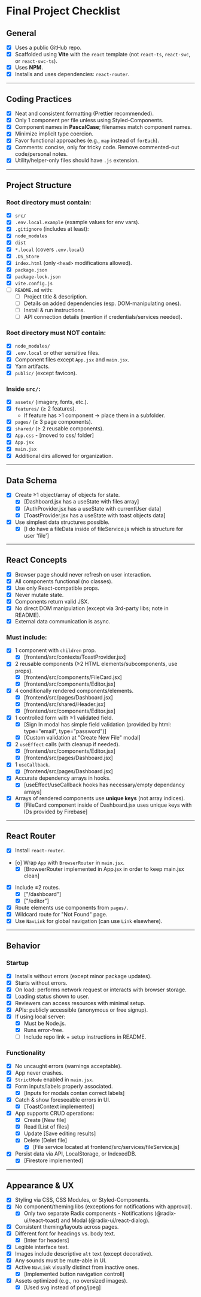 # Final Project Checklist

## General
- [x] Uses a public GitHub repo.
- [x] Scaffolded using **Vite** with the `react` template (not `react-ts`, `react-swc`, or `react-swc-ts`).
- [x] Uses **NPM**.
- [x] Installs and uses dependencies: `react-router`.

---

## Coding Practices
- [x] Neat and consistent formatting (Prettier recommended).
- [x] Only 1 component per file unless using Styled-Components.
- [x] Component names in **PascalCase**; filenames match component names.
- [x] Minimize implicit type coercion.
- [x] Favor functional approaches (e.g., `map` instead of `forEach`).
- [x] Comments: concise, only for tricky code. Remove commented-out code/personal notes.
- [x] Utility/helper-only files should have `.js` extension.

---

## Project Structure

### Root directory must contain:
- [x] `src/`
- [x] `.env.local.example` (example values for env vars).
- [x] `.gitignore` (includes at least):
- [x] `node_modules`
- [x] `dist`
- [x] `*.local` (covers `.env.local`)
- [x] `.DS_Store`
- [x] `index.html` (only `<head>` modifications allowed).
- [x] `package.json`
- [x] `package-lock.json`
- [x] `vite.config.js`
- [ ] `README.md` with:
  - [ ] Project title & description.
  - [ ] Details on added dependencies (esp. DOM-manipulating ones).
  - [ ] Install & run instructions.
  - [ ] API connection details (mention if credentials/services needed).

### Root directory must NOT contain:
- [x] `node_modules/`
- [x] `.env.local` or other sensitive files.
- [x] Component files except `App.jsx` and `main.jsx`.
- [x] Yarn artifacts.
- [x] `public/` (except favicon).

### Inside `src/`:
- [x] `assets/` (imagery, fonts, etc.).
- [x] `features/` (≥ 2 features).
  - If feature has >1 component → place them in a subfolder.
- [x] `pages/` (≥ 3 page components).
- [x] `shared/` (≥ 2 reusable components).
- [x] `App.css` - [moved to css/ folder]
- [x] `App.jsx`
- [x] `main.jsx`
- [x] Additional dirs allowed for organization.

---

## Data Schema
- [x] Create ≥1 object/array of objects for state.
  - [x] [Dashboard.jsx has a useState with files array]
  - [x] [AuthProvider.jsx has a useState with currentUser data]
  - [x] [ToastProvider.jsx has a useState with toast objects data]
- [x] Use simplest data structures possible.
  - [x] [I do have a fileData inside of fileService.js which is structure for user 'file']

---

## React Concepts
- [x] Browser page should never refresh on user interaction.
- [x] All components functional (no classes).
- [x] Use only React-compatible props.
- [x] Never mutate state.
- [x] Components return valid JSX.
- [x] No direct DOM manipulation (except via 3rd-party libs; note in README).
- [x] External data communication is async.

### Must include:
- [x] 1 component with `children` prop.
  - [x] [frontend/src/contexts/ToastProvider.jsx]
- [x] 2 reusable components (≥2 HTML elements/subcomponents, use props).
  - [x] [frontend/src/components/FileCard.jsx]
  - [x] [frontend/src/components/Editor.jsx]
- [x] 4 conditionally rendered components/elements.
  - [x] [frontend/src/pages/Dashboard.jsx]
  - [x] [frontend/src/shared/Header.jsx]
  - [x] [frontend/src/components/Editor.jsx]
- [x] 1 controlled form with ≥1 validated field.
  - [x] [Sign In modal has simple field validation (provided by html: type="email", type="password")]
  - [x] [Custom validation at "Create New File" modal]
- [x] 2 `useEffect` calls (with cleanup if needed).
  - [x] [frontend/src/components/Editor.jsx]
  - [x] [frontend/src/pages/Dashboard.jsx]
- [x] 1 `useCallback`.
  - [x] [frontend/src/pages/Dashboard.jsx]
- [x] Accurate dependency arrays in hooks.
  - [x] [useEffect/useCallback hooks has necessary/empty dependancy arrays]
- [x] Arrays of rendered components use **unique keys** (not array indices).
  - [x] [FileCard component inside of Dashboard.jsx uses unique keys with IDs provided by Firebase]

---

## React Router
- [x] Install `react-router`.
- [o] Wrap `App` with `BrowserRouter` in `main.jsx`.
  - [x] [BrowserRouter implemented in App.jsx in order to keep main.jsx clean]
- [x] Include ≥2 routes.
  - [x] ["/dashboard"]
  - [x] ["/editor"]
- [x] Route elements use components from `pages/`.
- [x] Wildcard route for "Not Found" page.
- [x] Use `NavLink` for global navigation (can use `Link` elsewhere).

---

## Behavior

### Startup
- [x] Installs without errors (except minor package updates).
- [x] Starts without errors.
- [x] On load: performs network request or interacts with browser storage.
- [x] Loading status shown to user.
- [x] Reviewers can access resources with minimal setup.
- [x] APIs: publicly accessible (anonymous or free signup).
- [x] If using local server:
  - [x] Must be Node.js.
  - [x] Runs error-free.
  - [ ] Include repo link + setup instructions in README.

### Functionality
- [x] No uncaught errors (warnings acceptable).
- [x] App never crashes.
- [x] `StrictMode` enabled in `main.jsx`.
- [x] Form inputs/labels properly associated.
  - [x] [Inputs for modals contan correct labels]
- [x] Catch & show foreseeable errors in UI.
  - [x] [ToastContext implemented]
- [x] App supports CRUD operations:
  - [x] Create [New file]
  - [x] Read [List of files]
  - [x] Update [Save editing results]
  - [x] Delete [Delet file]
    - [x] [File service located at frontend/src/services/fileService.js]
- [x] Persist data via API, LocalStorage, or IndexedDB. 
  - [x] [Firestore implemented]

---

## Appearance & UX
- [x] Styling via CSS, CSS Modules, or Styled-Components.
- [x] No component/theming libs (exceptions for notifications with approval).
  - [x] Only two separate Radix components - Notifications (@radix-ui/react-toast) and Modal (@radix-ui/react-dialog).
- [x] Consistent theming/layouts across pages.
- [x] Different font for headings vs. body text.
  - [x] [Inter for headers]
- [x] Legible interface text.
- [x] Images include descriptive `alt` text (except decorative).
- [x] Any sounds must be mute-able in UI.
- [x] Active `NavLink` visually distinct from inactive ones.
  - [x] [Implemented button navigation controll]
- [x] Assets optimized (e.g., no oversized images).
  - [x] [Used svg instead of png/jpeg]